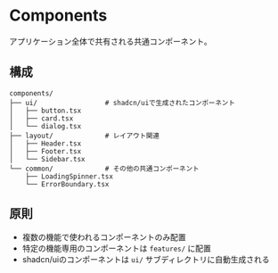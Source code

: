 # Components

アプリケーション全体で共有される共通コンポーネント。

## 構成

```
components/
├── ui/                 # shadcn/uiで生成されたコンポーネント
│   ├── button.tsx
│   ├── card.tsx
│   └── dialog.tsx
├── layout/             # レイアウト関連
│   ├── Header.tsx
│   ├── Footer.tsx
│   └── Sidebar.tsx
└── common/             # その他の共通コンポーネント
    ├── LoadingSpinner.tsx
    └── ErrorBoundary.tsx
```

## 原則

- 複数の機能で使われるコンポーネントのみ配置
- 特定の機能専用のコンポーネントは `features/` に配置
- shadcn/uiのコンポーネントは `ui/` サブディレクトリに自動生成される
